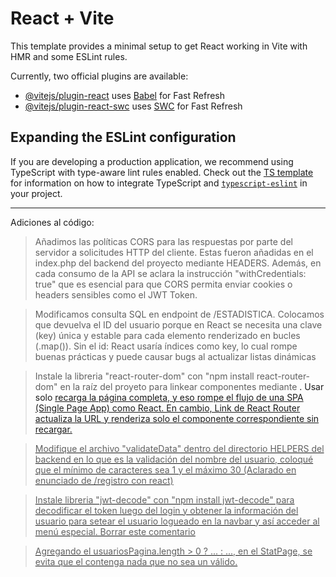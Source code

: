 # React + Vite

This template provides a minimal setup to get React working in Vite with HMR and some ESLint rules.

Currently, two official plugins are available:

- [@vitejs/plugin-react](https://github.com/vitejs/vite-plugin-react/blob/main/packages/plugin-react) uses [Babel](https://babeljs.io/) for Fast Refresh
- [@vitejs/plugin-react-swc](https://github.com/vitejs/vite-plugin-react/blob/main/packages/plugin-react-swc) uses [SWC](https://swc.rs/) for Fast Refresh

## Expanding the ESLint configuration

If you are developing a production application, we recommend using TypeScript with type-aware lint rules enabled. Check out the [TS template](https://github.com/vitejs/vite/tree/main/packages/create-vite/template-react-ts) for information on how to integrate TypeScript and [`typescript-eslint`](https://typescript-eslint.io) in your project.



-----------------------------------------------
Adiciones al código:
> Añadimos las políticas CORS para las respuestas por parte del servidor a solicitudes HTTP del cliente. Estas fueron añadidas en el index.php del backend del proyecto mediante HEADERS. Además, en cada consumo de la API se aclara la instrucción "withCredentials: true" que es esencial para que CORS permita enviar cookies o headers sensibles como el JWT Token.

> Modificamos consulta SQL en endpoint de /ESTADISTICA. Colocamos que devuelva el ID del usuario porque en React se necesita una clave (key) única y estable para cada elemento renderizado en bucles (.map()).
 > Sin el id: React usaría índices como key, lo cual rompe buenas prácticas y puede causar bugs al actualizar listas dinámicas

> Instale la libreria "react-router-dom" con "npm install react-router-dom" en la raíz del proyeto para linkear componentes mediante <a Link to...>.
 > Usar solo <a href=""> recarga la página completa, y eso rompe el flujo de una SPA (Single Page App) como React. En cambio, Link de React Router actualiza la URL y renderiza solo el componente correspondiente sin recargar.

> Modifique el archivo "validateData" dentro del directorio HELPERS del backend en lo que es la validación del nombre del usuario, coloqué que el mínimo de caracteres sea 1 y el máximo 30 (Aclarado en enunciado de /registro con react)

>Instale libreria "jwt-decode" con "npm install jwt-decode" para decodificar el token luego del login y obtener la información del usuario para setear el usuario logueado en la navbar y así acceder al menú especial.
 > Borrar este comentario

> Agregando el usuariosPagina.length > 0 ? ... : ..., en el StatPage, se evita que el <tbody> contenga nada que no sea un <tr> válido.